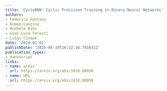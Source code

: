 ```yaml
---
title: 'CycleBNN: Cyclic Precision Training in Binary Neural Networks'
authors:
- Federico Fontana
- Romeo Lanzino
- Anxhelo Diko
- Gian Luca Foresti
- Luigi Cinque
date: '2024-01-01'
publishDate: '2025-04-10T16:22:34.791631Z'
publication_types:
- manuscript
links:
- name: arXiv
  url: https://arxiv.org/abs/2410.00050
- name: URL
  url: https://arxiv.org/abs/2410.00050
---
```

